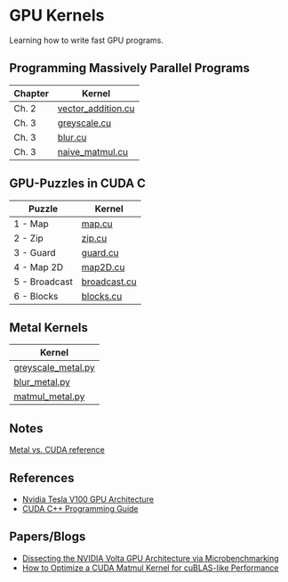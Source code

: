 # GPU Kernels

Learning how to write fast GPU programs.

## Programming Massively Parallel Programs 

| Chapter | Kernel |
|---------|--------|
| Ch. 2   | [vector_addition.cu](/pmpp/vector_addition/vector_addition.cu) |
| Ch. 3   | [greyscale.cu](/pmpp/greyscale/greyscale.cu) |
| Ch. 3   | [blur.cu](/pmpp/blur/blur.cu) |
| Ch. 3   | [naive_matmul.cu](/pmpp/matmul/naive_matmul.cu) |

## GPU-Puzzles in CUDA C

| Puzzle  | Kernel |
|---------|--------|
| 1 - Map | [map.cu](/gpu-puzzles/map.cu) |
| 2 - Zip | [zip.cu](/gpu-puzzles/zip.cu) |
| 3 - Guard | [guard.cu](/gpu-puzzles/guard.cu) |
| 4 - Map 2D | [map2D.cu](/gpu-puzzles/map2D.cu) |
| 5 - Broadcast | [broadcast.cu](/gpu-puzzles/broadcast.cu) |
| 6 - Blocks | [blocks.cu](/gpu-puzzles/blocks.cu) |

## Metal Kernels

| Kernel |
|--------|
| [greyscale_metal.py](/metal/greyscale_metal.py) |
| [blur_metal.py](/metal/blur_metal.py) |
| [matmul_metal.py](/metal/matmul_metal.py) |

## Notes

[Metal vs. CUDA reference](notes/metal-vs-cuda.md)

## References

- [Nvidia Tesla V100 GPU Architecture](https://images.nvidia.com/content/volta-architecture/pdf/volta-architecture-whitepaper.pdf)
- [CUDA C++ Programming Guide](https://docs.nvidia.com/cuda/pdf/CUDA_C_Programming_Guide.pdf)

## Papers/Blogs

- [Dissecting the NVIDIA Volta GPU Architecture via Microbenchmarking](https://arxiv.org/pdf/1804.06826)
- [How to Optimize a CUDA Matmul Kernel for cuBLAS-like Performance](https://siboehm.com/articles/22/CUDA-MMM) 